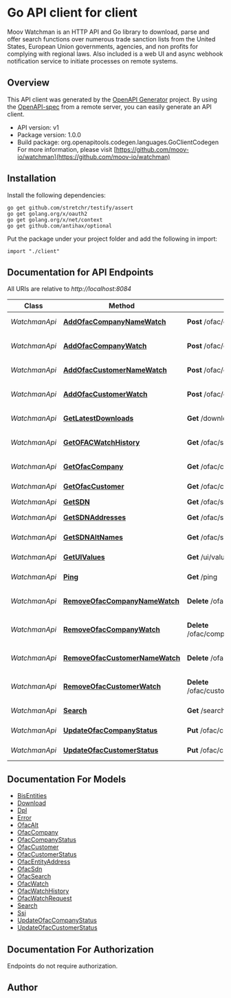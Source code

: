 # Go API client for client

Moov Watchman is an HTTP API and Go library to download, parse and offer search functions over numerous trade sanction lists from the United States, European Union governments, agencies, and non profits for complying with regional laws. Also included is a web UI and async webhook notification service to initiate processes on remote systems.

## Overview
This API client was generated by the [OpenAPI Generator](https://openapi-generator.tech) project.  By using the [OpenAPI-spec](https://www.openapis.org/) from a remote server, you can easily generate an API client.

- API version: v1
- Package version: 1.0.0
- Build package: org.openapitools.codegen.languages.GoClientCodegen
For more information, please visit [https://github.com/moov-io/watchman](https://github.com/moov-io/watchman)

## Installation

Install the following dependencies:

```shell
go get github.com/stretchr/testify/assert
go get golang.org/x/oauth2
go get golang.org/x/net/context
go get github.com/antihax/optional
```

Put the package under your project folder and add the following in import:

```golang
import "./client"
```

## Documentation for API Endpoints

All URIs are relative to *http://localhost:8084*

Class | Method | HTTP request | Description
------------ | ------------- | ------------- | -------------
*WatchmanApi* | [**AddOfacCompanyNameWatch**](docs/WatchmanApi.md#addofaccompanynamewatch) | **Post** /ofac/companies/watch | Watch company
*WatchmanApi* | [**AddOfacCompanyWatch**](docs/WatchmanApi.md#addofaccompanywatch) | **Post** /ofac/companies/{companyID}/watch | Watch OFAC company
*WatchmanApi* | [**AddOfacCustomerNameWatch**](docs/WatchmanApi.md#addofaccustomernamewatch) | **Post** /ofac/customers/watch | Watch customer
*WatchmanApi* | [**AddOfacCustomerWatch**](docs/WatchmanApi.md#addofaccustomerwatch) | **Post** /ofac/customers/{customerID}/watch | Watch OFAC customer
*WatchmanApi* | [**GetLatestDownloads**](docs/WatchmanApi.md#getlatestdownloads) | **Get** /downloads | Get latest downloads
*WatchmanApi* | [**GetOFACWatchHistory**](docs/WatchmanApi.md#getofacwatchhistory) | **Get** /ofac/sdn/watches/{watchID} | Get OFAC Watch History
*WatchmanApi* | [**GetOfacCompany**](docs/WatchmanApi.md#getofaccompany) | **Get** /ofac/companies/{companyID} | Get company
*WatchmanApi* | [**GetOfacCustomer**](docs/WatchmanApi.md#getofaccustomer) | **Get** /ofac/customers/{customerID} | Get Customer
*WatchmanApi* | [**GetSDN**](docs/WatchmanApi.md#getsdn) | **Get** /ofac/sdn/{sdnID} | Get SDN
*WatchmanApi* | [**GetSDNAddresses**](docs/WatchmanApi.md#getsdnaddresses) | **Get** /ofac/sdn/{sdnID}/addresses | Get SDN addresses
*WatchmanApi* | [**GetSDNAltNames**](docs/WatchmanApi.md#getsdnaltnames) | **Get** /ofac/sdn/{sdnID}/alts | Get SDN alt names
*WatchmanApi* | [**GetUIValues**](docs/WatchmanApi.md#getuivalues) | **Get** /ui/values/{key} | Get UI values
*WatchmanApi* | [**Ping**](docs/WatchmanApi.md#ping) | **Get** /ping | Ping Watchman
*WatchmanApi* | [**RemoveOfacCompanyNameWatch**](docs/WatchmanApi.md#removeofaccompanynamewatch) | **Delete** /ofac/companies/watch/{watchID} | Remove company watch
*WatchmanApi* | [**RemoveOfacCompanyWatch**](docs/WatchmanApi.md#removeofaccompanywatch) | **Delete** /ofac/companies/{companyID}/watch/{watchID} | Remove company watch
*WatchmanApi* | [**RemoveOfacCustomerNameWatch**](docs/WatchmanApi.md#removeofaccustomernamewatch) | **Delete** /ofac/customers/watch/{watchID} | Remove customer watch
*WatchmanApi* | [**RemoveOfacCustomerWatch**](docs/WatchmanApi.md#removeofaccustomerwatch) | **Delete** /ofac/customers/{customerID}/watch/{watchID} | Remove customer watch
*WatchmanApi* | [**Search**](docs/WatchmanApi.md#search) | **Get** /search | Search SDNs
*WatchmanApi* | [**UpdateOfacCompanyStatus**](docs/WatchmanApi.md#updateofaccompanystatus) | **Put** /ofac/companies/{companyID} | Update company
*WatchmanApi* | [**UpdateOfacCustomerStatus**](docs/WatchmanApi.md#updateofaccustomerstatus) | **Put** /ofac/customers/{customerID} | Update customer


## Documentation For Models

 - [BisEntities](docs/BisEntities.md)
 - [Download](docs/Download.md)
 - [Dpl](docs/Dpl.md)
 - [Error](docs/Error.md)
 - [OfacAlt](docs/OfacAlt.md)
 - [OfacCompany](docs/OfacCompany.md)
 - [OfacCompanyStatus](docs/OfacCompanyStatus.md)
 - [OfacCustomer](docs/OfacCustomer.md)
 - [OfacCustomerStatus](docs/OfacCustomerStatus.md)
 - [OfacEntityAddress](docs/OfacEntityAddress.md)
 - [OfacSdn](docs/OfacSdn.md)
 - [OfacSearch](docs/OfacSearch.md)
 - [OfacWatch](docs/OfacWatch.md)
 - [OfacWatchHistory](docs/OfacWatchHistory.md)
 - [OfacWatchRequest](docs/OfacWatchRequest.md)
 - [Search](docs/Search.md)
 - [Ssi](docs/Ssi.md)
 - [UpdateOfacCompanyStatus](docs/UpdateOfacCompanyStatus.md)
 - [UpdateOfacCustomerStatus](docs/UpdateOfacCustomerStatus.md)


## Documentation For Authorization

 Endpoints do not require authorization.



## Author



